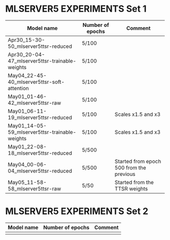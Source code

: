 # MLSERVER5 EXPERIMENTS Set 1

| Model name                                     | Number of epochs | Comment                                  |
|------------------------------------------------|------------------|------------------------------------------|
| Apr30_15-30-50_mlserver5ttsr-reduced           | 5/100            |                                          |
| Apr30_20-04-47_mlserver5ttsr-trainable-weights | 5/100            |                                          |
| May04_22-45-40_mlserver5ttsr-soft-attention    | 5/100            |                                          |
| May01_01-46-42_mlserver5ttsr-raw               | 5/100            |                                          |
| May01_06-11-19_mlserver5ttsr-reduced           | 5/100            | Scales x1.5 and x3                       |
| May01_14-05-59_mlserver5ttsr-trainable-weights | 5/100            | Scales x1.5 and x3                       |
| May01_22-08-18_mlserver5ttsr-reduced           | 5/500            |                                          |
| May04_00-06-04_mlserver5ttsr-reduced           | 5/500            | Started from epoch 500 from the previous |
| May05_11-58-58_mlserver5ttsr-raw               | 5/50             | Started from the TTSR weights            |

# MLSERVER5 EXPERIMENTS Set 2

| Model name                                     | Number of epochs | Comment                                  |
|------------------------------------------------|------------------|------------------------------------------|
|                                                |                  |                                          |